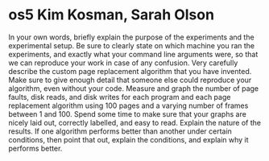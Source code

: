 # os5 Kim Kosman, Sarah Olson
In your own words, briefly explain the purpose of the experiments and the experimental setup. 
	Be sure to clearly state on which machine you ran the experiments, and exactly what 
	your command line arguments were, so that we can reproduce your work in case of any confusion.
Very carefully describe the custom page replacement algorithm that you have invented. Make sure to 
	give enough detail that someone else could reproduce your algorithm, even without your code.
Measure and graph the number of page faults, disk reads, and disk writes for each program and each page 
	replacement algorithm using 100 pages and a varying number of frames between 1 and 100. Spend 
	some time to make sure that your graphs are nicely laid out, correctly labelled, and easy to read.
Explain the nature of the results. If one algorithm performs better than another under certain conditions, 
	then point that out, explain the conditions, and explain why it performs better.
